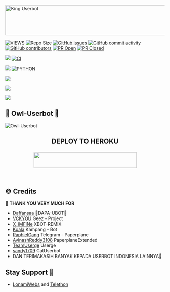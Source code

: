<a href="https://cooltext.com"><img src="https://images.cooltext.com/5540661.gif" width="802" height="96" alt="King Userbot" /></a>

![VIEWS](https://komarev.com/ghpvc/?username=maspion27)
![Repo Size](https://img.shields.io/github/repo-size/cannskuy/Owl-Userbot?&style=plastic&logo=github)
[![GitHub issues](https://img.shields.io/github/issues/cannskuy/Owl-Userbot?&style=plastic&logo=github)](https://github.com/cannskuy/Owl-Userbot/issues)
[![GitHub commit activity](https://img.shields.io/github/commit-activity/m/cannskuy/Owl-Userbot?&style=plastic&logo=github)](https://github.com/maspion27/Owl-Userbot/graphs/commit-activity)
[![GitHub contributors](https://img.shields.io/github/contributors/cannskuy/Owl-Userbot?&style=plastic&logo=github)](https://GitHub.com/cannskuy/Owl-Userbot/graphs/contributors/)
[![PR Open](https://img.shields.io/github/issues-pr/cannskuy/Owl-Userbot?&style=plastic&logo=github)](https://github.com/cannskuy/Owl-Userbot/pulls)
[![PR Closed](https://img.shields.io/github/issues-pr-closed/cannskuy/Owl-Userbot?&style=plastic&logo=github)](https://github.com/cannskuy/Owl-Userbot/pulls?q=is:closed)
<p align="justify">
<a href="https://github.com/cannskuy/Owl-Userbot/commits/Owl-Userbot"><img src="https://img.shields.io/github/last-commit/maspion27/Owl-Userbot?color=ff69b4&logo=github&logoColor=ff69b4&style=for-the-badge" /></a>
<a href="https://github.com/cannskuy/Owl-Userbot/actions/workflows/main.yml"><img src="https://img.shields.io/github/workflow/status/maspion27/Owl-Userbot/CI/Owl-Userbot?style=for-the-badge&logo=github-actions&logoColor=aqua" alt="CI" /></a>
</p>
<p align="justify">
<a href="https://pypi.org/project/Telethon/"><img src="https://img.shields.io/pypi/v/telethon?color=important&label=telethon&logo=python&logoColor=brightgreen&style=for-the-badge" /></a>
<img alt="PYTHON" src="https://img.shields.io/badge/PYTHON-v3.9.5-white?style=for-the-badge&logo=appveyor"/>
</p>
<p align="left">
</p>

<p align="left">
  <a href="https://github.com/cannskuy/Owl-Userbot/fork"><img src="https://img.shields.io/github/forks/cannskuy/Owl-Userbot?label=Fork&style=social"></a>
  </p>
<p align="left">
  <a href="https://github.com/cannskuy/Owl-Userbot"><img src="https://img.shields.io/github/stars/cannskuy/Owl-Userbot?style=social"></a>
  </p>
<p align="left">
  <a href="https://github.com/cannskuy/Owl-Userbot/blob/Owl-Userbot/LICENSE"><img src="https://img.shields.io/github/license/cannskuy/Owl-Userbot?&style=social&logo=github">
  </a></p>

##  🦉 Owl-Userbot 🦉 
![Owl-Userbot](https://telegra.ph/file/229e413e9cd607e04cc80.jpg)

## <p align="center">DEPLOY TO HEROKU</p>

<p align="center"><a href="https://dashboard.heroku.com/new?template=https://github.com/cannskuy/Owl-Userbot-Deploy">
  <img src="https://img.shields.io/badge/Deploy%20To%20Heroku-aqua?style=flat&logo=heroku" width="325" height="50.100" /></a></p>

<br>
</p>

## © Credits 

 🙏 **THANK YOU VERY MUCH FOR**

*   [Daffansaa](https://github.com/Daffansaa/DAPA-UBOT)   🐯DAPA-UBOT🐯
*   [VCKYOU](https://github.com/Vckyou/Geez-Project)    Geez - Project
*   [X_iMFiNe](https://github.com/ximfine/xBot-Remix)    XBOT-REMIX
*   [Koala](https://github.com/ManusiaRakitan/Kampang-Bot)    Kampang - Bot
*   [RaphielGang](https://github.com/RaphielGang)    Telegram - Paperplane
*   [AvinashReddy3108](https://github.com/AvinashReddy3108)    PaperplaneExtended
*   [TeamUserge](https://github.com/UsergeTeam/Userge)    Userge
*   [sandy1709](https://github.com/sandy1709/catuserbot)    CatUserbot
*   DAN TERIMAKASIH BANYAK KEPADA USERBOT INDONESIA LAINNYA🙏


## Stay Support 🚀
*   [LonamiWebs](https://github.com/LonamiWebs/) and [Telethon](https://github.com/LonamiWebs/Telethon)

